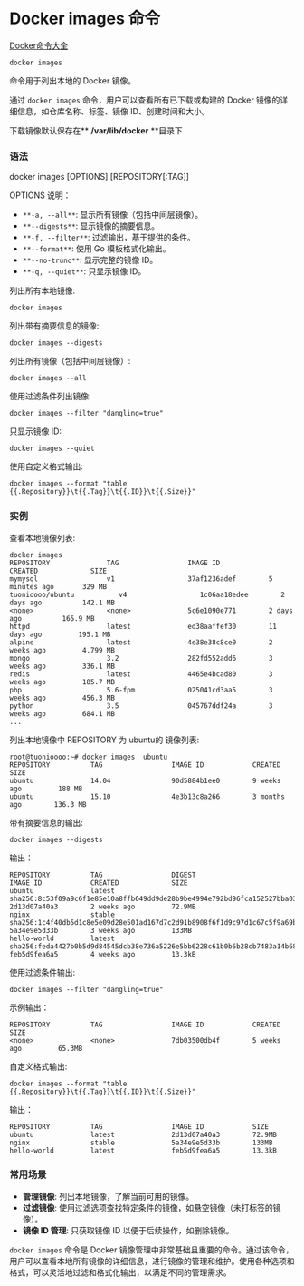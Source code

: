 # Docker images 命令

[Docker命令大全](./docker-command-manual.md)

`docker images` 

命令用于列出本地的 Docker 镜像。

通过 `docker images` 命令，用户可以查看所有已下载或构建的 Docker 镜像的详细信息，如仓库名称、标签、镜像 ID、创建时间和大小。

下载镜像默认保存在** ****/var/lib/docker**** **目录下

### 语法
docker images [OPTIONS] [REPOSITORY[:TAG]]

OPTIONS 说明：

+ `**-a, --all**`: 显示所有镜像（包括中间层镜像）。
+ `**--digests**`: 显示镜像的摘要信息。
+ `**-f, --filter**`: 过滤输出，基于提供的条件。
+ `**--format**`: 使用 Go 模板格式化输出。
+ `**--no-trunc**`: 显示完整的镜像 ID。
+ `**-q, --quiet**`: 只显示镜像 ID。

列出所有本地镜像:

```shell
docker images
```

列出带有摘要信息的镜像:

```shell
docker images --digests
```

列出所有镜像（包括中间层镜像）:

```shell
docker images --all
```

使用过滤条件列出镜像:

```shell
docker images --filter "dangling=true"
```

只显示镜像 ID:

```shell
docker images --quiet
```

使用自定义格式输出:

```shell
docker images --format "table {{.Repository}}\t{{.Tag}}\t{{.ID}}\t{{.Size}}"
```

### 实例
查看本地镜像列表:

```shell
docker images
REPOSITORY              TAG                 IMAGE ID            CREATED             SIZE
mymysql                 v1                  37af1236adef        5 minutes ago       329 MB
tuonioooo/ubuntu           v4                  1c06aa18edee        2 days ago          142.1 MB
<none>                  <none>              5c6e1090e771        2 days ago          165.9 MB
httpd                   latest              ed38aaffef30        11 days ago         195.1 MB
alpine                  latest              4e38e38c8ce0        2 weeks ago         4.799 MB
mongo                   3.2                 282fd552add6        3 weeks ago         336.1 MB
redis                   latest              4465e4bcad80        3 weeks ago         185.7 MB
php                     5.6-fpm             025041cd3aa5        3 weeks ago         456.3 MB
python                  3.5                 045767ddf24a        3 weeks ago         684.1 MB
...
```

列出本地镜像中 REPOSITORY 为 ubuntu的 镜像列表:

```shell
root@tuonioooo:~# docker images  ubuntu
REPOSITORY          TAG                 IMAGE ID            CREATED             SIZE
ubuntu              14.04               90d5884b1ee0        9 weeks ago         188 MB
ubuntu              15.10               4e3b13c8a266        3 months ago        136.3 MB
```

带有摘要信息的输出:

```shell
docker images --digests
```

输出：

```shell
REPOSITORY          TAG                 DIGEST                                                                    IMAGE ID            CREATED             SIZE
ubuntu              latest              sha256:8c53f09a9c6f1e85e10a8ffb649dd9de28b9be4994e792bd96fca152527bba03   2d13d07a40a3        2 weeks ago         72.9MB
nginx               stable              sha256:1c4f40db5d1c8e5e09d28e501ad167d7c2d91b8908f6f1d9c97d1c67c5f9a69b   5a34e9e5d33b        3 weeks ago         133MB
hello-world         latest              sha256:feda4427b0b5d9d84545dcb38e736a5226e5bb6228c61b0b6b28cb7483a14b68   feb5d9fea6a5        4 weeks ago         13.3kB
```

使用过滤条件输出:

```shell
docker images --filter "dangling=true"
```

示例输出：

```shell
REPOSITORY          TAG                 IMAGE ID            CREATED             SIZE
<none>              <none>              7db03500db4f        5 weeks ago         65.3MB
```

自定义格式输出:

```shell
docker images --format "table {{.Repository}}\t{{.Tag}}\t{{.ID}}\t{{.Size}}"
```

输出：

```shell
REPOSITORY          TAG                 IMAGE ID            SIZE
ubuntu              latest              2d13d07a40a3        72.9MB
nginx               stable              5a34e9e5d33b        133MB
hello-world         latest              feb5d9fea6a5        13.3kB
```

### 常用场景
+ **管理镜像**: 列出本地镜像，了解当前可用的镜像。
+ **过滤镜像**: 使用过滤选项查找特定条件的镜像，如悬空镜像（未打标签的镜像）。
+ **镜像 ID 管理**: 只获取镜像 ID 以便于后续操作，如删除镜像。

`docker images` 命令是 Docker 镜像管理中非常基础且重要的命令。通过该命令，用户可以查看本地所有镜像的详细信息，进行镜像的管理和维护。使用各种选项和格式，可以灵活地过滤和格式化输出，以满足不同的管理需求。

